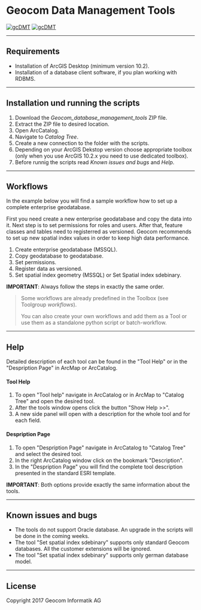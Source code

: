 # Geocom Data Management Tools
[![gcDMT](https://img.shields.io/badge/release-0.9-yellow.svg)](https://geocom.ch/ "geocom") [![gcDMT](https://img.shields.io/badge/modified_by-dupr-green.svg)](https://git01.eggits.net/users/dupr/ "dupr")

------
## Requirements

- Installation of ArcGIS Desktop (minimum version 10.2). 
- Installation of a database client software, if you plan working with RDBMS.

------
## Installation und running the scripts

1. Download the *Geocom_database_management_tools* ZIP file.
2. Extract the ZIP file to desired location.
3. Open ArcCatalog.
4. Navigate to *Catalog Tree*.
5. Create a new connection to the folder with the scripts.
6. Depending on your ArcGIS Dekstop version choose appropriate toolbox (only when you use ArcGIS 10.2.x you need to use dedicated toolbox).
7. Before runnig the scripts read *Known issues and bugs* and *Help*.

------
## Workflows

In the example below you will find a sample workflow how to set up a complete enterprise geodatabase.

First you need create a new enterprise geodatabase and copy the data into it. Next step is to set permissions for roles and users. After that, feature classes and tables need to registerred as versioned. Geocom recommends to set up new spatial index values in order to keep high data performance. 

1. Create enterprise geodatabase (MSSQL).
2. Copy geodatabase to geodatabase.
3. Set permissions.
4. Register data as versioned.
5. Set spatial index geometry (MSSQL) or Set Spatial index sdebinary.

**IMPORTANT**: Always follow the steps in exactly the same order.

> Some workflows are already predefined in the Toolbox (see Toolgroup *workflows*).
>
> You can also create your own workflows and add them as a Tool or use them as a standalone python script or batch-workflow.

------
## Help

Detailed description of each tool can be found in the "Tool Help" or in the "Despription Page" in ArcMap or ArcCatalog.

#### Tool Help

1. To open "Tool help" navigate in ArcCatalog or in ArcMap to "Catalog Tree" and open the desired tool.
2. After the tools window opens click the button "Show Help >>". 
3. A new side panel will open with a description for the whole tool and for each field.

#### Despription Page

1. To open "Despription Page" navigate in ArcCatalog to "Catalog Tree" and select the desired tool.
2. In the right ArcCatalog window click on the bookmark "Description".
3. In the "Despription Page" you will find the complete tool description presented in the standard ESRI template. 

**IMPORTANT**: Both options provide exactly the same information about the tools.

------
## Known issues and bugs

- The tools do not support Oracle database. An upgrade in the scripts will be done in the coming weeks.
- The tool "Set spatial index sdebinary" supports only standard Geocom databases. All the customer extensions will be ignored.
- The tool "Set spatial index sdebinary" supports only german database model.

------
## License

Copyright 2017 Geocom Informatik AG
